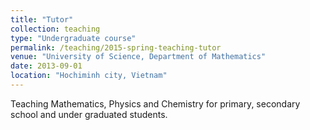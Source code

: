 ```yaml
---
title: "Tutor"
collection: teaching
type: "Undergraduate course"
permalink: /teaching/2015-spring-teaching-tutor
venue: "University of Science, Department of Mathematics"
date: 2013-09-01
location: "Hochiminh city, Vietnam"
---
```


Teaching Mathematics, Physics and Chemistry for primary, secondary school and under graduated students.

